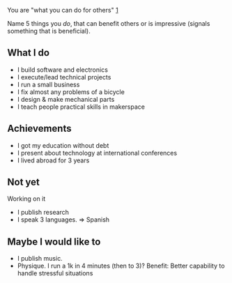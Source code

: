 
You are "what you can do for others"
[1](http://www.cracked.com/blog/6-harsh-truths-that-will-make-you-better-person)

Name 5 things you *do*,
that can benefit others or is impressive (signals something that is beneficial).

## What I do

* I build software and electronics
* I execute/lead technical projects
* I run a small business
* I fix almost any problems of a bicycle
* I design & make mechanical parts
* I teach people practical skills in makerspace

## Achievements

* I got my education without debt
* I present about technology at international conferences 
* I lived abroad for 3 years

## Not yet
Working on it

- I publish research
- I speak 3 languages. => Spanish

## Maybe I would like to

- I publish music.
- Physique. I run a 1k in 4 minutes (then to 3)?
Benefit: Better capability to handle stressful situations 

